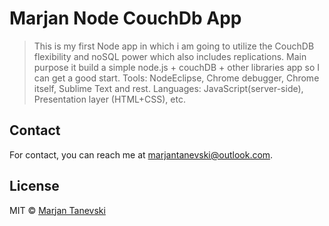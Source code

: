 # Marjan Node CouchDb App
> This is my first Node app in which i am going to utilize the CouchDB flexibility and noSQL power which also includes replications. 
> Main purpose it build a simple node.js + couchDB + other libraries app so I can get a good start.
> Tools: NodeEclipse, Chrome debugger, Chrome itself, Sublime Text and rest. Languages: JavaScript(server-side), Presentation layer (HTML+CSS), etc.

## Contact

For contact, you can reach me at [marjantanevski@outlook.com](marjantanevski@outlook.com).

## License

MIT © [Marjan Tanevski](marjantanevski@outlook.com)
